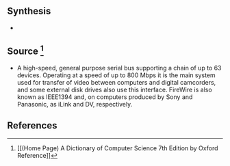 ## Synthesis
- 
## Source [^1]
- A high-speed, general purpose serial bus supporting a chain of up to 63 devices. Operating at a speed of up to 800 Mbps it is the main system used for transfer of video between computers and digital camcorders, and some external disk drives also use this interface. FireWire is also known as IEEE1394 and, on computers produced by Sony and Panasonic, as iLink and DV, respectively.
## References

[^1]: [[(Home Page) A Dictionary of Computer Science 7th Edition by Oxford Reference]]